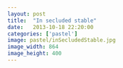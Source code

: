 ```yaml
---
layout: post
title:  "In secluded stable"
date:   2013-10-18 22:20:00
categories: ['pastel']
image: pastel/inSecludedStable.jpg
image_width: 864
image_height: 400
---
```



